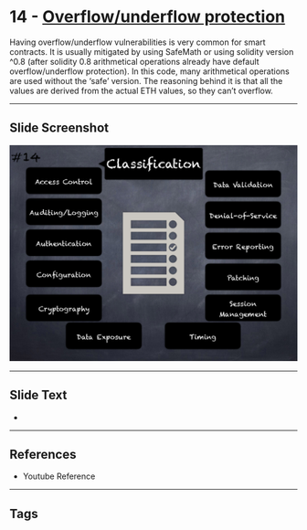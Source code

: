 
# 14 - [Overflow/underflow protection](./Overflow/underflow%20protection.md)

 Having overflow/underflow vulnerabilities is very common for smart contracts. It is usually mitigated by using SafeMath or using solidity version ^0.8 (after solidity 0.8 arithmetical operations already have default overflow/underflow protection). In this code, many arithmetical operations are used without the ‘safe’ version. The reasoning behind it is that all the values are derived from the actual ETH values, so they can’t overflow.


___
## Slide Screenshot
![014.png](../../images/6.Audit%20Techniques%20and%20Tools%20101/014.png)
___
## Slide Text
- 
___
## References
- Youtube Reference
___
## Tags
